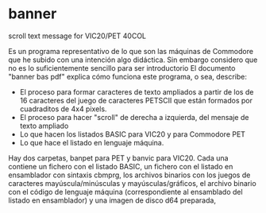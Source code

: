 # banner
scroll text message for VIC20/PET 40COL

Es un programa representativo de lo que son las máquinas de Commodore que he subido con una intención algo didáctica. Sin embargo considero que no es lo suficientemente sencillo para ser introductorio
El documento "banner bas pdf" explica cómo funciona este programa, o sea, describe:
- El proceso para formar caracteres de texto ampliados a partir de los de 16 caracteres del juego de caracteres PETSCII que están formados por cuadraditos de 4x4 pixels.
- El proceso para hacer "scroll" de derecha a izquierda, del mensaje de texto ampliado
- Lo que hacen los listados BASIC para VIC20 y para Commodore PET
- Lo que hace el listado en lenguaje máquina.

Hay dos carpetas, banpet para PET y banvic para VIC20. Cada una contiene un fichero con el listado BASIC, un fichero con el listado en ensamblador con sintaxis cbmprg, los archivos binarios con los juegos de caracteres mayúscula/minúsculas y mayúsculas/gráficos, el archivo binario con el código de lenguaje máquina (correspondiente al ensamblado del listado en ensamblador) y una imagen de disco d64 preparada,
